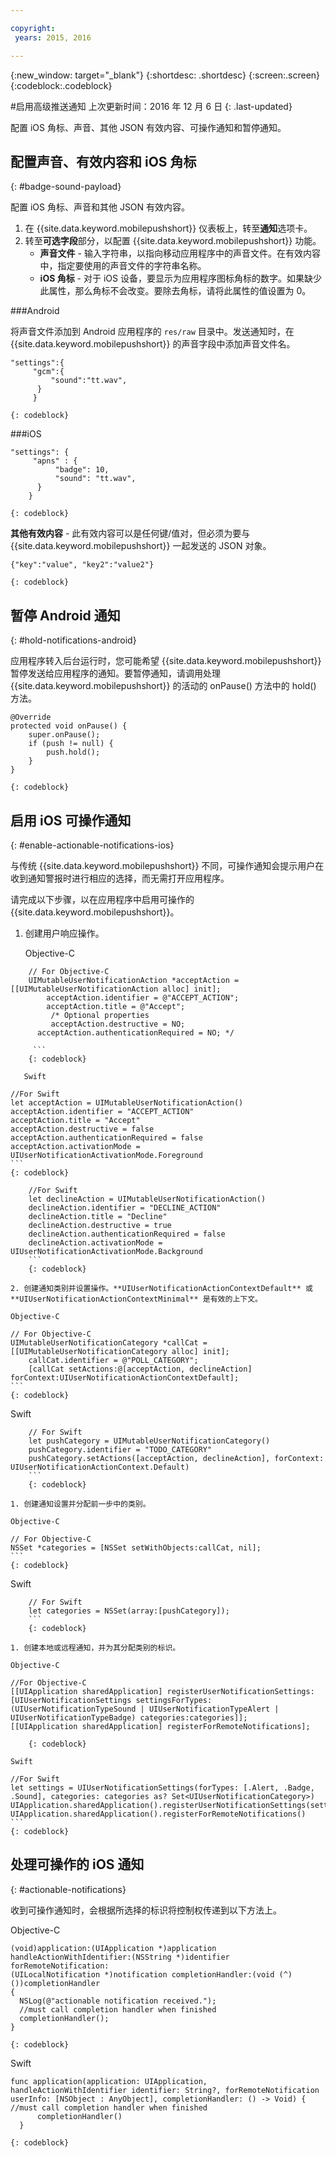 ```yaml
---

copyright:
 years: 2015, 2016

---
```


{:new_window: target="_blank"}
{:shortdesc: .shortdesc}
{:screen:.screen}
{:codeblock:.codeblock}

#启用高级推送通知
上次更新时间：2016 年 12 月 6 日
{: .last-updated}

配置 iOS 角标、声音、其他 JSON 有效内容、可操作通知和暂停通知。

## 配置声音、有效内容和 iOS 角标
{: #badge-sound-payload}

配置 iOS 角标、声音和其他 JSON 有效内容。

1. 在 {{site.data.keyword.mobilepushshort}} 仪表板上，转至**通知**选项卡。
2. 转至**可选字段**部分，以配置 {{site.data.keyword.mobilepushshort}} 功能。 
	- **声音文件** - 输入字符串，以指向移动应用程序中的声音文件。在有效内容中，指定要使用的声音文件的字符串名称。
	- **iOS 角标** - 对于 iOS 设备，要显示为应用程序图标角标的数字。如果缺少此属性，那么角标不会改变。要除去角标，请将此属性的值设置为 0。
	
###Android

将声音文件添加到 Android 应用程序的 `res/raw` 目录中。发送通知时，在 {{site.data.keyword.mobilepushshort}} 的声音字段中添加声音文件名。

```
"settings":{
     "gcm":{
	     "sound":"tt.wav",
	  }
	 }  
```
    {: codeblock}	
	
###iOS

```
"settings": {
     "apns" : {
	      "badge": 10,
	      "sound": "tt.wav",
	  }
	}
``` 
	{: codeblock}
		
**其他有效内容** - 此有效内容可以是任何键/值对，但必须为要与 {{site.data.keyword.mobilepushshort}} 一起发送的 JSON 对象。


```
{"key":"value", "key2":"value2"}
```
	{: codeblock}

## 暂停 Android 通知 
{: #hold-notifications-android}

应用程序转入后台运行时，您可能希望 {{site.data.keyword.mobilepushshort}} 暂停发送给应用程序的通知。要暂停通知，请调用处理 {{site.data.keyword.mobilepushshort}} 的活动的 onPause() 方法中的 hold() 方法。

```
@Override
protected void onPause() {
    super.onPause();
    if (push != null) {
        push.hold();
    }
} 
```
	{: codeblock}
## 启用 iOS 可操作通知  
{: #enable-actionable-notifications-ios}

与传统 {{site.data.keyword.mobilepushshort}} 不同，可操作通知会提示用户在收到通知警报时进行相应的选择，而无需打开应用程序。 

请完成以下步骤，以在应用程序中启用可操作的 {{site.data.keyword.mobilepushshort}}。

1. 创建用户响应操作。

   Objective-C

```
	// For Objective-C
	UIMutableUserNotificationAction *acceptAction = [[UIMutableUserNotificationAction alloc] init];
	    acceptAction.identifier = @"ACCEPT_ACTION";
	    acceptAction.title = @"Accept";
	     /* Optional properties
	     acceptAction.destructive = NO;
	  acceptAction.authenticationRequired = NO; */
	  
	 ```
	{: codeblock}

   Swift

```
	//For Swift
	let acceptAction = UIMutableUserNotificationAction()
	acceptAction.identifier = "ACCEPT_ACTION"
	acceptAction.title = "Accept"
	acceptAction.destructive = false
	acceptAction.authenticationRequired = false
	acceptAction.activationMode = UIUserNotificationActivationMode.Foreground
	```
	{: codeblock}
	
```
	//For Swift
	let declineAction = UIMutableUserNotificationAction()
	declineAction.identifier = "DECLINE_ACTION"
	declineAction.title = "Decline"
	declineAction.destructive = true
	declineAction.authenticationRequired = false
	declineAction.activationMode = UIUserNotificationActivationMode.Background
	```
	{: codeblock}

2. 创建通知类别并设置操作。**UIUserNotificationActionContextDefault** 或 **UIUserNotificationActionContextMinimal** 是有效的上下文。

Objective-C

```
	// For Objective-C
	UIMutableUserNotificationCategory *callCat = [[UIMutableUserNotificationCategory alloc] init];
	    callCat.identifier = @"POLL_CATEGORY";
	    [callCat setActions:@[acceptAction, declineAction] forContext:UIUserNotificationActionContextDefault];
	```    
	{: codeblock}

Swift

```
	// For Swift
	let pushCategory = UIMutableUserNotificationCategory()
	pushCategory.identifier = "TODO_CATEGORY"
	pushCategory.setActions([acceptAction, declineAction], forContext: UIUserNotificationActionContext.Default)
	```
	{: codeblock}

1. 创建通知设置并分配前一步中的类别。

Objective-C

```
	// For Objective-C
	NSSet *categories = [NSSet setWithObjects:callCat, nil];
	```
	{: codeblock}

Swift

```
	// For Swift
	let categories = NSSet(array:[pushCategory]);
	```
	{: codeblock}

1. 创建本地或远程通知，并为其分配类别的标识。

Objective-C

```
	//For Objective-C
	[[UIApplication sharedApplication] registerUserNotificationSettings:[UIUserNotificationSettings settingsForTypes:(UIUserNotificationTypeSound | UIUserNotificationTypeAlert | UIUserNotificationTypeBadge) categories:categories]];
	[[UIApplication sharedApplication] registerForRemoteNotifications];
```
	{: codeblock}

Swift

```
	//For Swift
	let settings = UIUserNotificationSettings(forTypes: [.Alert, .Badge, .Sound], categories: categories as? Set<UIUserNotificationCategory>)
    UIApplication.sharedApplication().registerUserNotificationSettings(settings)
    UIApplication.sharedApplication().registerForRemoteNotifications() 
	```
	{: codeblock}
	
## 处理可操作的 iOS 通知  
{: #actionable-notifications}

收到可操作通知时，会根据所选择的标识将控制权传递到以下方法上。

Objective-C

```
(void)application:(UIApplication *)application handleActionWithIdentifier:(NSString *)identifier forRemoteNotification:
(UILocalNotification *)notification completionHandler:(void (^)())completionHandler
{
  NSLog(@"actionable notification received.");
  //must call completion handler when finished
  completionHandler();
}
```
	{: codeblock}

Swift
 
```
func application(application: UIApplication, handleActionWithIdentifier identifier: String?, forRemoteNotification userInfo: [NSObject : AnyObject], completionHandler: () -> Void) {
//must call completion handler when finished
      completionHandler()
  }
```    
	{: codeblock}
    
